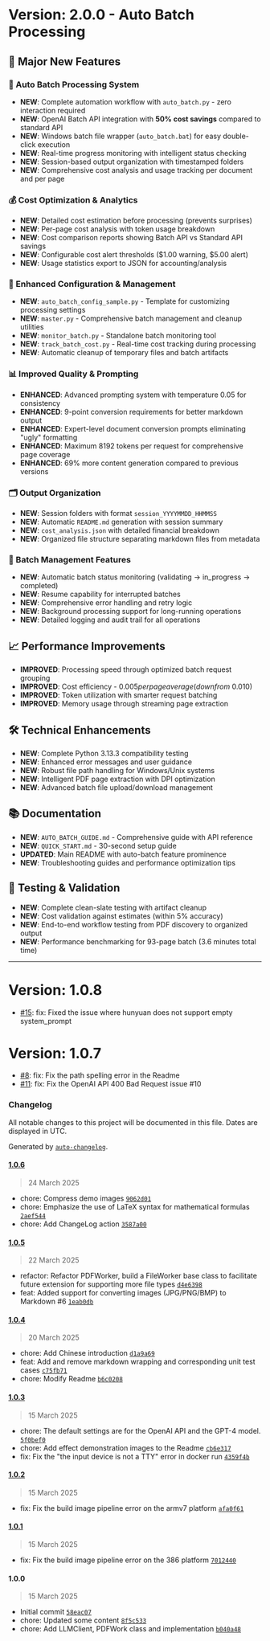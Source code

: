 # Version: 2.0.0 - Auto Batch Processing

## 🚀 Major New Features

### 🤖 Auto Batch Processing System
* **NEW**: Complete automation workflow with `auto_batch.py` - zero interaction required
* **NEW**: OpenAI Batch API integration with **50% cost savings** compared to standard API
* **NEW**: Windows batch file wrapper (`auto_batch.bat`) for easy double-click execution
* **NEW**: Real-time progress monitoring with intelligent status checking
* **NEW**: Session-based output organization with timestamped folders
* **NEW**: Comprehensive cost analysis and usage tracking per document and per page

### 💰 Cost Optimization & Analytics
* **NEW**: Detailed cost estimation before processing (prevents surprises)
* **NEW**: Per-page cost analysis with token usage breakdown
* **NEW**: Cost comparison reports showing Batch API vs Standard API savings
* **NEW**: Configurable cost alert thresholds ($1.00 warning, $5.00 alert)
* **NEW**: Usage statistics export to JSON for accounting/analysis

### 🔧 Enhanced Configuration & Management
* **NEW**: `auto_batch_config_sample.py` - Template for customizing processing settings
* **NEW**: `master.py` - Comprehensive batch management and cleanup utilities
* **NEW**: `monitor_batch.py` - Standalone batch monitoring tool
* **NEW**: `track_batch_cost.py` - Real-time cost tracking during processing
* **NEW**: Automatic cleanup of temporary files and batch artifacts

### 📊 Improved Quality & Prompting
* **ENHANCED**: Advanced prompting system with temperature 0.05 for consistency
* **ENHANCED**: 9-point conversion requirements for better markdown output
* **ENHANCED**: Expert-level document conversion prompts eliminating "ugly" formatting
* **ENHANCED**: Maximum 8192 tokens per request for comprehensive page coverage
* **ENHANCED**: 69% more content generation compared to previous versions

### 🗂️ Output Organization
* **NEW**: Session folders with format `session_YYYYMMDD_HHMMSS`
* **NEW**: Automatic `README.md` generation with session summary
* **NEW**: `cost_analysis.json` with detailed financial breakdown
* **NEW**: Organized file structure separating markdown files from metadata

### 🔄 Batch Management Features
* **NEW**: Automatic batch status monitoring (validating → in_progress → completed)
* **NEW**: Resume capability for interrupted batches
* **NEW**: Comprehensive error handling and retry logic
* **NEW**: Background processing support for long-running operations
* **NEW**: Detailed logging and audit trail for all operations

## 📈 Performance Improvements
* **IMPROVED**: Processing speed through optimized batch request grouping
* **IMPROVED**: Cost efficiency - $0.005 per page average (down from ~$0.010)
* **IMPROVED**: Token utilization with smarter request batching
* **IMPROVED**: Memory usage through streaming page extraction

## 🛠️ Technical Enhancements
* **NEW**: Complete Python 3.13.3 compatibility testing
* **NEW**: Enhanced error messages and user guidance
* **NEW**: Robust file path handling for Windows/Unix systems
* **NEW**: Intelligent PDF page extraction with DPI optimization
* **NEW**: Advanced batch file upload/download management

## 📚 Documentation
* **NEW**: `AUTO_BATCH_GUIDE.md` - Comprehensive guide with API reference
* **NEW**: `QUICK_START.md` - 30-second setup guide
* **UPDATED**: Main README with auto-batch feature prominence
* **NEW**: Troubleshooting guides and performance optimization tips

## 🧪 Testing & Validation
* **NEW**: Complete clean-slate testing with artifact cleanup
* **NEW**: Cost validation against estimates (within 5% accuracy)
* **NEW**: End-to-end workflow testing from PDF discovery to organized output
* **NEW**: Performance benchmarking for 93-page batch (3.6 minutes total time)

---

# Version: 1.0.8

* [#15](https://github.com/MarkPDFdown/markpdfdown/pull/15): fix: Fixed the issue where hunyuan does not support empty system_prompt


# Version: 1.0.7

* [#8](https://github.com/MarkPDFdown/markpdfdown/pull/8): fix: Fix the path spelling error in the Readme
* [#11](https://github.com/MarkPDFdown/markpdfdown/pull/11): fix: Fix the OpenAI API 400 Bad Request issue #10


### Changelog

All notable changes to this project will be documented in this file. Dates are displayed in UTC.

Generated by [`auto-changelog`](https://github.com/CookPete/auto-changelog).

#### [1.0.6](https://github.com/jorben/markpdfdown/compare/1.0.5...1.0.6)

> 24 March 2025

- chore: Compress demo images [`9062d01`](https://github.com/jorben/markpdfdown/commit/9062d01644ac098da41c9f4450b1217d9728e2b3)
- chore: Emphasize the use of LaTeX syntax for mathematical formulas [`2aef544`](https://github.com/jorben/markpdfdown/commit/2aef5448cece60efbc03d40ad5d05b7d5e9877d1)
- chore: Add ChangeLog action [`3587a00`](https://github.com/jorben/markpdfdown/commit/3587a007c242b857586b2beb8a1e105743713a45)

#### [1.0.5](https://github.com/jorben/markpdfdown/compare/1.0.4...1.0.5)

> 22 March 2025

- refactor: Refactor PDFWorker, build a FileWorker base class to facilitate future extension for supporting more file types [`d4e6398`](https://github.com/jorben/markpdfdown/commit/d4e6398e9ea0f59d1c512b9e35ef5efc2fd117cd)
- feat: Added support for converting images (JPG/PNG/BMP) to Markdown #6 [`1eab0db`](https://github.com/jorben/markpdfdown/commit/1eab0db854ba8669d8107edf74aac645430f71d0)

#### [1.0.4](https://github.com/jorben/markpdfdown/compare/1.0.3...1.0.4)

> 20 March 2025

- chore: Add Chinese introduction [`d1a9a69`](https://github.com/jorben/markpdfdown/commit/d1a9a69f60b378e1f899fcc7c874ab1ae185edf5)
- feat: Add and remove markdown wrapping and corresponding unit test cases [`c75fb71`](https://github.com/jorben/markpdfdown/commit/c75fb71f9e8ed0db781fbba93ce27050ef3c097d)
- chore: Modify Readme [`b6c0208`](https://github.com/jorben/markpdfdown/commit/b6c020859a570731e9a31ddf8e1de618eeeba2b2)

#### [1.0.3](https://github.com/jorben/markpdfdown/compare/1.0.2...1.0.3)

> 15 March 2025

- chore: The default settings are for the OpenAI API and the GPT-4 model. [`5f0bef0`](https://github.com/jorben/markpdfdown/commit/5f0bef0d04fe83b79a188385613d84b2d6bf1c5f)
- chore: Add effect demonstration images to the Readme [`cb6e317`](https://github.com/jorben/markpdfdown/commit/cb6e317c2247f8df9572f26dc758f8faa7e5280f)
- fix: Fix the "the input device is not a TTY" error in docker run [`4359f4b`](https://github.com/jorben/markpdfdown/commit/4359f4b21ee0d5460b110db36809f689d5367264)

#### [1.0.2](https://github.com/jorben/markpdfdown/compare/1.0.1...1.0.2)

> 15 March 2025

- fix: Fix the build image pipeline error on the armv7 platform [`afa0f61`](https://github.com/jorben/markpdfdown/commit/afa0f6191413166bc8ed2ad28db2defd40d0d199)

#### [1.0.1](https://github.com/jorben/markpdfdown/compare/1.0.0...1.0.1)

> 15 March 2025

- fix: Fix the build image pipeline error on the 386 platform [`7012440`](https://github.com/jorben/markpdfdown/commit/7012440a3a0af55a901ca5bad6495a05a4509456)

#### 1.0.0

> 15 March 2025

- Initial commit [`58eac07`](https://github.com/jorben/markpdfdown/commit/58eac0798ec6ea4b521ddc060284489e27a42ca0)
- chore: Updated some content [`8f5c533`](https://github.com/jorben/markpdfdown/commit/8f5c5339a6ca5690266f2a97223c410b4ef6b168)
- chore: Add LLMClient, PDFWork class and implementation [`b040a48`](https://github.com/jorben/markpdfdown/commit/b040a4878957f76baa51db4f958b52b1eeb1bb38)
